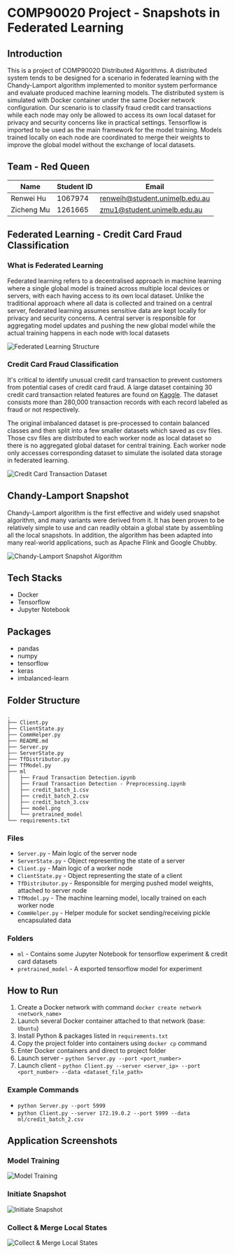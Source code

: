 # COMP90020 Project - Snapshots in Federated Learning

## Introduction
This is a project of COMP90020 Distributed Algorithms. 
A distributed system tends to be designed for a scenario in federated learning with the Chandy-Lamport algorithm implemented to monitor system performance and evaluate produced machine learning models.
The distributed system is simulated with Docker container under the same Docker network configuration.
Our scenario is to classify fraud credit card transactions while each node may only be allowed to access its own local dataset for privacy and security concerns like in practical settings.
Tensorflow is imported to be used as the main framework for the model training. Models trained locally on each node are coordinated to merge their weights to improve the global model without the exchange of local datasets.

## Team - Red Queen
| Name       	| Student ID 	| Email                          	|
|------------	|------------	|--------------------------------	|
| Renwei Hu  	| 1067974    	| renweih@student.unimelb.edu.au 	|
| Zicheng Mu 	| 1261665    	| zmu1@student.unimelb.edu.au    	|

## Federated Learning - Credit Card Fraud Classification
### What is Federated Learning
Federated learning refers to a decentralised approach in machine learning where a single global model is trained across multiple local devices or servers, with each having access to its own local dataset.
Unlike the traditional approach where all data is collected and trained on a central server, federated learning assumes sensitive data are kept locally for privacy and security concerns.
A central server is responsible for aggregating model updates and pushing the new global model while the actual training happens in each node with local datasets

![Federated Learning Structure](images/federated_learning.png)

### Credit Card Fraud Classification
It's critical to identify unusual credit card transaction to prevent customers from potential cases of credit card fraud.
A large dataset containing 30 credit card transaction related features are found on [Kaggle](https://www.kaggle.com/datasets/mlg-ulb/creditcardfraud). 
The dataset consists more than 280,000 transaction records with each record labeled as fraud or not respectively.

The original imbalanced dataset is pre-processed to contain balanced classes and then split into a few smaller datasets which saved as csv files.
Those csv files are distributed to each worker node as local dataset so there is no aggregated global dataset for central training.
Each worker node only accesses corresponding dataset to simulate the isolated data storage in federated learning.

![Credit Card Transaction Dataset](images/kaggle_dataset.png)

## Chandy-Lamport Snapshot
Chandy-Lamport algorithm is the first effective and widely used snapshot algorithm, and many variants were derived from it. It has been proven to be relatively simple to use and can readily obtain a global state by assembling all the local snapshots. 
In addition, the algorithm has been adapted into many real-world applications, such as Apache Flink and Google Chubby.

![Chandy-Lamport Snapshot Algorithm](images/chandy_lamport_algo.png)

## Tech Stacks
- Docker
- Tensorflow
- Jupyter Notebook

## Packages
- pandas
- numpy
- tensorflow
- keras
- imbalanced-learn

## Folder Structure
```shell
.
├── Client.py
├── ClientState.py
├── CommHelper.py
├── README.md
├── Server.py
├── ServerState.py
├── TfDistributor.py
├── TfModel.py
├── ml
│   ├── Fraud Transaction Detection.ipynb
│   ├── Fraud Transaction Detection - Preprocessing.ipynb
│   ├── credit_batch_1.csv
│   ├── credit_batch_2.csv
│   ├── credit_batch_3.csv
│   ├── model.png
│   └── pretrained_model
└── requirements.txt
```
### Files
- `Server.py` - Main logic of the server node
- `ServerState.py` - Object representing the state of a server
- `Client.py` - Main logic of a worker node
- `ClientState.py` - Object representing the state of a client
- `TfDistributor.py` - Responsible for merging pushed model weights, attached to server node
- `TfModel.py` - The machine learning model, locally trained on each worker node
- `CommHelper.py` - Helper module for socket sending/receiving pickle encapsulated data
### Folders
- `ml` - Contains some Jupyter Notebook for tensorflow experiment & credit card datasets
- `pretrained_model` - A exported tensorflow model for experiment

## How to Run
1. Create a Docker network with command `docker create network <network_name>`
2. Launch several Docker container attached to that network (base: `Ubuntu`)
3. Install Python & packages listed in `requirements.txt`
4. Copy the project folder into containers using `docker cp` command
5. Enter Docker containers and direct to project folder
6. Launch server - `python Server.py --port <port_number>`
7. Launch client - `python Client.py --server <server_ip> --port <port_number> --data <dataset_file_path>`
### Example Commands
- `python Server.py --port 5999`
- `python Client.py --server 172.19.0.2 --port 5999 --data ml/credit_batch_2.csv`

## Application Screenshots
### Model Training
![Model Training](screenshot/model_training.png)

### Initiate Snapshot
![Initiate Snapshot](screenshot/initiate_snapshot.png)

### Collect & Merge Local States
![Collect & Merge Local States](screenshot/collect_merge_local_states.png)